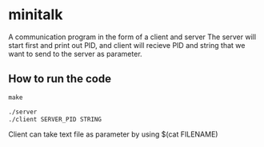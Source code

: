 # minitalk
A communication program in the form of a client and server
The server will start first and print out PID, and client will recieve PID and string that we want to send to the server as parameter.

## How to run the code
```Makefile
make

./server
./client SERVER_PID STRING
```

Client can take text file as parameter by using $(cat FILENAME)
